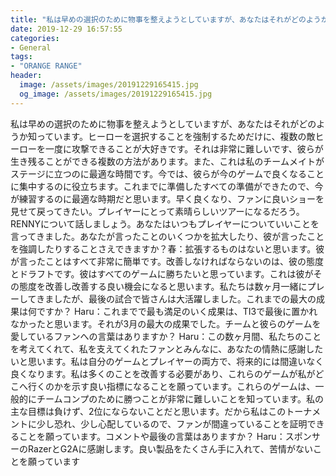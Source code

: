 ```yaml
---
title: "私は早めの選択のために物事を整えようとしていますが、あなたはそれがどのようか知っています。"
date: 2019-12-29 16:57:55
categories:
- General
tags:
- "ORANGE RANGE"
header:
  image: /assets/images/20191229165415.jpg
  og_image: /assets/images/20191229165415.jpg
---
```


私は早めの選択のために物事を整えようとしていますが、あなたはそれがどのようか知っています。ヒーローを選択することを強制するためだけに、複数の敵ヒーローを一度に攻撃できることが大好きです。それは非常に難しいです、彼らが生き残ることができる複数の方法があります。また、これは私のチームメイトがステージに立つのに最適な時間です。今では、彼らが今のゲームで良くなることに集中するのに役立ちます。これまでに準備したすべての準備ができたので、今が練習するのに最適な時期だと思います。早く良くなり、ファンに良いショーを見せて戻ってきたい。プレイヤーにとって素晴らしいツアーになるだろう。 RENNYについて話しましょう。あなたはいつもプレイヤーについていいことを言ってきました。あなたが言ったことのいくつかを拡大したり、彼が言ったことを強調したりすることさえできますか？春：拡張するものはないと思います。彼が言ったことはすべて非常に簡単です。改善しなければならないのは、彼の態度とドラフトです。彼はすべてのゲームに勝ちたいと思っています。これは彼がその態度を改善し改善する良い機会になると思います。私たちは数ヶ月一緒にプレーしてきましたが、最後の試合で皆さんは大活躍しました。これまでの最大の成果は何ですか？ Haru：これまでで最も満足のいく成果は、TI3で最後に置かれなかったと思います。それが3月の最大の成果でした。チームと彼らのゲームを愛しているファンへの言葉はありますか？ Haru：この数ヶ月間、私たちのことを考えてくれて、私を支えてくれたファンとみんなに、あなたの情熱に感謝したいと思います。私は自分のゲームとプレイヤーの両方で、将来的には間違いなく良くなります。私は多くのことを改善する必要があり、これらのゲームが私がどこへ行くのかを示す良い指標になることを願っています。これらのゲームは、一般的にチームコンプのために勝つことが非常に難しいことを知っています。私の主な目標は負けず、2位にならないことだと思います。だから私はこのトーナメントに少し恐れ、少し心配しているので、ファンが間違っていることを証明できることを願っています。コメントや最後の言葉はありますか？ Haru：スポンサーのRazerとG2Aに感謝します。良い製品をたくさん手に入れて、苦情がないことを願っています
